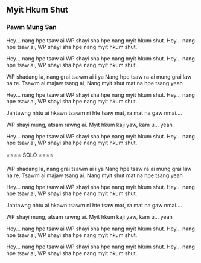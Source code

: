 ## Myit Hkum Shut

### Pawm Mung San

Hey... nang hpe tsaw ai
WP shayi sha hpe nang myit hkum shut.
Hey... nang hpe tsaw ai,
WP shayi sha hpe nang myit hkum shut.

Hey... nang hpe tsaw ai
WP shayi sha hpe nang myit hkum shut.
Hey... nang hpe tsaw ai,
WP shayi sha hpe nang myit hkum shut.

WP shadang la, nang grai tsawm ai i ya
Nang hpe tsaw ra ai mung grai law
na re. Tsawm ai majaw tsang ai,
Nang myit shut mat na hpe tsang yeah


Hey... nang hpe tsaw ai
WP shayi sha hpe nang myit hkum shut.
Hey... nang hpe tsaw ai,
WP shayi sha hpe nang myit hkum shut.


Jahtawng nhtu ai hkawn tsawm ni hte
tsaw mat, ra mat na gaw nmai....

WP shayi mung, atsam rawng ai.
Myit hkum kaji yaw, kam u... yeah

Hey... nang hpe tsaw ai
WP shayi sha hpe nang myit hkum shut.
Hey... nang hpe tsaw ai,
WP shayi sha hpe nang myit hkum shut.

⭐⭐⭐⭐ SOLO ⭐⭐⭐⭐


WP shadang la, nang grai tsawm ai i ya
Nang hpe tsaw ra ai mung grai law
na re. Tsawm ai majaw tsang ai,
Nang myit shut mat na hpe tsang yeah


Hey... nang hpe tsaw ai
WP shayi sha hpe nang myit hkum shut.
Hey... nang hpe tsaw ai,
WP shayi sha hpe nang myit hkum shut.


Jahtawng nhtu ai hkawn tsawm ni hte
tsaw mat, ra mat na gaw nmai....

WP shayi mung, atsam rawng ai.
Myit hkum kaji yaw, kam u... yeah

Hey... nang hpe tsaw ai
WP shayi sha hpe nang myit hkum shut.
Hey... nang hpe tsaw ai,
WP shayi sha hpe nang myit hkum shut.


Hey... nang hpe tsaw ai
WP shayi sha hpe nang myit hkum shut.
Hey... nang hpe tsaw ai,
WP shayi sha hpe nang myit hkum shut.